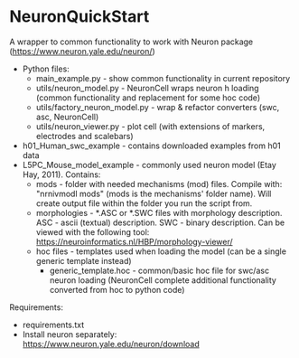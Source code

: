 # NeuronQuickStart
A wrapper to common functionality to work with Neuron package (https://www.neuron.yale.edu/neuron/)

* Python files:
  * main_example.py - show common functionality in current repository
  * utils/neuron_model.py - NeuronCell wraps neuron h loading (common functionality and replacement for some hoc code) 
  * utils/factory_neuron_model.py - wrap & refactor converters (swc, asc, NeuronCell)
  * utils/neuron_viewer.py - plot cell (with extensions of markers, electrodes and scalebars)
* h01_Human_swc_example - contains downloaded examples from h01 data
* L5PC_Mouse_model_example - commonly used neuron model (Etay Hay, 2011). 
Contains:
  * mods - folder with needed mechanisms (mod) files. 
    Compile with: "nrnivmodl mods" (mods is the mechanisms' folder name). 
    Will create output file within the folder you run the script from.
  * morphologies - *.ASC or *.SWC files with morphology description.
    ASC - ascii (textual) description.
    SWC - binary description.
    Can be viewed with the following tool: https://neuroinformatics.nl/HBP/morphology-viewer/
  * hoc files - templates used when loading the model (can be a single generic template instead)
     * generic_template.hoc - common/basic hoc file for swc/asc neuron loading 
  (NeuronCell complete additional functionality converted from hoc to python code)

Requirements:
* requirements.txt
* Install neuron separately: https://www.neuron.yale.edu/neuron/download 
